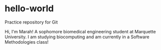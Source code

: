 # hello-world
Practice repository for Git

Hi, I'm Marah! A sophomore biomedical engineering student at Marquette University.
I am studying biocomputing and am currently in a Software Methodologies class!
